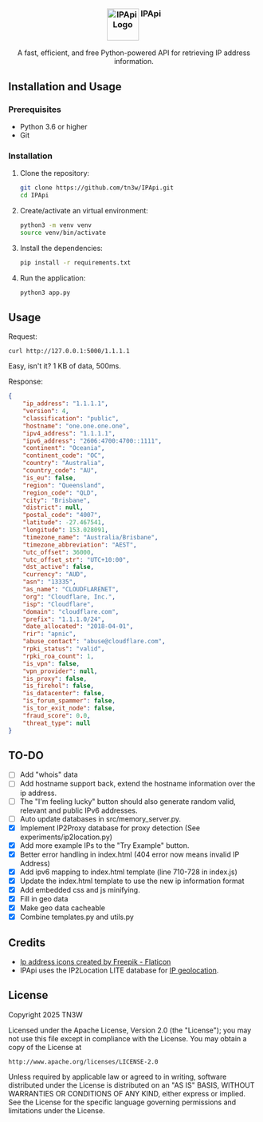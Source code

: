 <h3 align="center">
  <img src="static/favicon.ico" alt="IPApi Logo" height="64" width="64" align="top">
  IPApi
</h3>

<p align="center">A fast, efficient, and free Python-powered API for retrieving IP address information.</p>

## Installation and Usage

### Prerequisites

- Python 3.6 or higher
- Git

### Installation

1. Clone the repository:

    ```bash
    git clone https://github.com/tn3w/IPApi.git
    cd IPApi
    ```

2. Create/activate an virtual environment:

    ```bash
    python3 -m venv venv
    source venv/bin/activate
    ```

3. Install the dependencies:

    ```bash
    pip install -r requirements.txt
    ```

4. Run the application:

    ```bash
    python3 app.py
    ```

## Usage

Request:

```
curl http://127.0.0.1:5000/1.1.1.1
```

Easy, isn't it? 1 KB of data, 500ms.

Response:

```json
{
    "ip_address": "1.1.1.1",
    "version": 4,
    "classification": "public",
    "hostname": "one.one.one.one",
    "ipv4_address": "1.1.1.1",
    "ipv6_address": "2606:4700:4700::1111",
    "continent": "Oceania",
    "continent_code": "OC",
    "country": "Australia",
    "country_code": "AU",
    "is_eu": false,
    "region": "Queensland",
    "region_code": "QLD",
    "city": "Brisbane",
    "district": null,
    "postal_code": "4007",
    "latitude": -27.467541,
    "longitude": 153.028091,
    "timezone_name": "Australia/Brisbane",
    "timezone_abbreviation": "AEST",
    "utc_offset": 36000,
    "utc_offset_str": "UTC+10:00",
    "dst_active": false,
    "currency": "AUD",
    "asn": "13335",
    "as_name": "CLOUDFLARENET",
    "org": "Cloudflare, Inc.",
    "isp": "Cloudflare",
    "domain": "cloudflare.com",
    "prefix": "1.1.1.0/24",
    "date_allocated": "2018-04-01",
    "rir": "apnic",
    "abuse_contact": "abuse@cloudflare.com",
    "rpki_status": "valid",
    "rpki_roa_count": 1,
    "is_vpn": false,
    "vpn_provider": null,
    "is_proxy": false,
    "is_firehol": false,
    "is_datacenter": false,
    "is_forum_spammer": false,
    "is_tor_exit_node": false,
    "fraud_score": 0.0,
    "threat_type": null
}
```

## TO-DO

- [ ] Add "whois" data
- [ ] Add hostname support back, extend the hostname information over the ip address.
- [ ] The "I'm feeling lucky" button should also generate random valid, relevant and public IPv6 addresses.
- [ ] Auto update databases in src/memory_server.py.
- [x] Implement IP2Proxy database for proxy detection (See experiments/ip2location.py)
- [x] Add more example IPs to the "Try Example" button.
- [x] Better error handling in index.html (404 error now means invalid IP Address)
- [x] Add ipv6 mapping to index.html template (line 710-728 in index.js)
- [x] Update the index.html template to use the new ip information format
- [x] Add embedded css and js minifying.
- [x] Fill in geo data
- [x] Make geo data cacheable
- [x] Combine templates.py and utils.py

## Credits

- <a href="https://www.flaticon.com/free-icons/ip-address" title="ip address icons">Ip address icons created by Freepik - Flaticon</a>
- IPApi uses the IP2Location LITE database for <a href="https://lite.ip2location.com">IP geolocation</a>.

## License

Copyright 2025 TN3W

Licensed under the Apache License, Version 2.0 (the "License");
you may not use this file except in compliance with the License.
You may obtain a copy of the License at

    http://www.apache.org/licenses/LICENSE-2.0

Unless required by applicable law or agreed to in writing, software
distributed under the License is distributed on an "AS IS" BASIS,
WITHOUT WARRANTIES OR CONDITIONS OF ANY KIND, either express or implied.
See the License for the specific language governing permissions and
limitations under the License.
